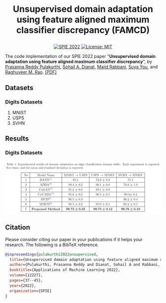 # <p align="center">Unsupervised domain adaptation using feature aligned maximum classifier discrepancy (FAMCD)</p>

<p align="center">
  <a href="https://doi.org/10.1117/12.2646422"><img src="https://img.shields.io/badge/SPIE-2022-green.svg" alt="SPIE 2022"></a>
  <a href="LICENSE"><img src="https://img.shields.io/badge/License-MIT-yellow.svg" alt="License: MIT"></a>
</p>

The code implementation of our SPIE 2022 paper "**Unsupervised domain adaptation using feature aligned maximum classifier discrepancy**", by [Prasanna Reddy Pulakurthi](https://www.prasannapulakurthi.com/), [Sohail A. Dianat](https://www.rit.edu/directory/sadeee-sohail-dianat), [Majid Rabbani](https://www.rit.edu/directory/mxreee-majid-rabbani), [Suya You](https://scholar.google.com/citations?user=LkpA-L0AAAAJ&hl=en), and [Raghuveer M. Rao](https://ieeexplore.ieee.org/author/37281258600). [[PDF]](https://doi.org/10.1117/12.2646422)


## Datasets
### Digits Datasets
1. MNIST
2. USPS
3. SVHN


## Results
### Digits Datasets
<p align="center"><img src="assets/digits.png" alt="Digits Dataset Results" width="600"/></p>


## Citation
Please consider citing our paper in your publications if it helps your research. The following is a BibTeX reference.
```bibtex
@inproceedings{pulakurthi2022unsupervised,
  title={Unsupervised domain adaptation using feature aligned maximum classifier discrepancy},
  author={Pulakurthi, Prasanna Reddy and Dianat, Sohail A and Rabbani, Majid and You, Suya and Rao, Raghuveer M},
  booktitle={Applications of Machine Learning 2022},
  volume={12227},
  pages={37--45},
  year={2022},
  organization={SPIE}
}
```
